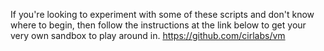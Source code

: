 If you're looking to experiment with some of these scripts and don't know where to begin, then follow the instructions at the link below to get your very own sandbox to play around in.
https://github.com/cirlabs/vm
